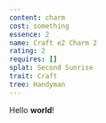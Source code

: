 ```yaml
---
content: charm
cost: something
essence: 2
name: Craft e2 Charm 2
rating: 2
requires: []
splat: Second Sunrise
trait: Craft
tree: Handyman
---
```


Hello **world**!
